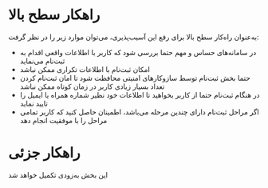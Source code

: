 # راهکار سطح بالا
به‌عنوان راه‌کار سطح بالا برای رفع این آسیب‌پذیری، می‌توان موارد زیر را در نظر گرفت:
* در سامانه‌های حساس و مهم حتما بررسی شود که کاربر با اطلاعات واقعی اقدام به ثبت‌نام می‌نماید
* امکان ثبت‌نام با اطلاعات تکراری ممکن نباشد
* حتما بخش ثبت‌نام توسط سازوکارهای امنیتی محافظت شود تا امان ثبت‌نام کردن تعداد بسیار زیادی کاربر در زمان کوتاه ممکن نباشد
* در هنگام ثبت‌نام حتما از کاربر بخواهید تا اطلاعات خود نظیر شماره همراه یا ایمیل را تایید نماید
* اگر مراحل ثبت‌نام دارای چندین مرحله می‌باشد، اطمینان حاصل کنید که کاربر تمامی مراحل را با موفقیت انجام دهد
# راهکار جزئی
این بخش به‌زودی تکمیل خواهد شد